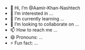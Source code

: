 - 👋 Hi, I’m @Aamir-Khan-Nashtech
- 👀 I’m interested in ...
- 🌱 I’m currently learning ...
- 💞️ I’m looking to collaborate on ...
- 📫 How to reach me ...
- 😄 Pronouns: ...
- ⚡ Fun fact: ...

<!---
Aamir-Khan-Nashtech/Aamir-Khan-Nashtech is a ✨ special ✨ repository because its `README.md` (this file) appears on your GitHub profile.
You can click the Preview link to take a look at your changes.
--->

